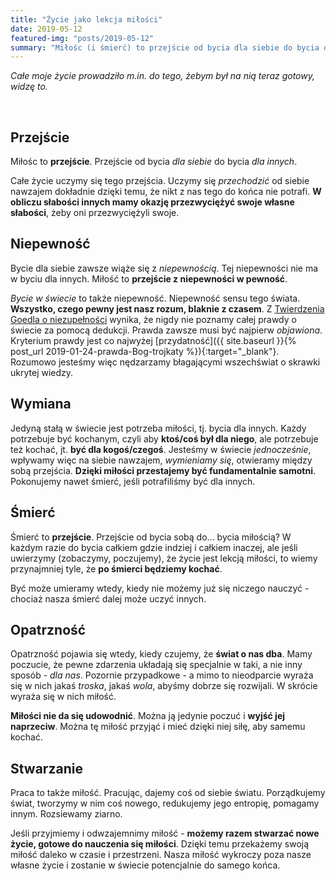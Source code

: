 ```yaml
---
title: "Życie jako lekcja miłości"
date: 2019-05-12
featured-img: "posts/2019-05-12"
summary: "Miłośc (i śmierć) to przejście od bycia dla siebie do bycia dla innych."
---
```


*Całe moje życie prowadziło m.in. do tego, żebym był na nią teraz gotowy, widzę to.*

<br>

## Przejście

Miłośc to **przejście**. Przejście od bycia *dla siebie* do bycia *dla innych*.

Całe życie uczymy się tego przejścia. Uczymy się *przechodzić* od siebie nawzajem dokładnie dzięki temu, że nikt z nas tego do końca nie potrafi. **W obliczu słabości innych mamy okazję przezwyciężyć swoje własne słabości**, żeby oni przezwyciężyli swoje.

## Niepewność

Bycie dla siebie zawsze wiąże się z *niepewnością*. Tej niepewności nie ma w byciu dla innych. Miłość to **przejście z niepewności w pewność**.

*Bycie w świecie* to także niepewność. Niepewność sensu tego świata. **Wszystko, czego pewny jest nasz rozum, blaknie z czasem**. Z [Twierdzenia Goedla o niezupełności][goedel-wiki] wynika, że nigdy nie poznamy całej prawdy o świecie za pomocą dedukcji. Prawda zawsze musi być najpierw *objawiona*. Kryterium prawdy jest co najwyżej [przydatność]({{ site.baseurl }}{% post_url 2019-01-24-prawda-Bog-trojkaty %}){:target="_blank"}. Rozumowo jesteśmy więc nędzarzamy błagającymi wszechświat o skrawki ukrytej wiedzy.

## Wymiana

Jedyną stałą w świecie jest potrzeba miłości, tj. bycia dla innych. Każdy potrzebuje być kochanym, czyli aby **ktoś/coś był dla niego**, ale potrzebuje też kochać, jt. **być dla kogoś/czegoś**. Jesteśmy w świecie *jednocześnie*, wpływamy więc na siebie nawzajem, *wymieniamy się*, otwieramy między sobą przejścia. **Dzięki miłości przestajemy być fundamentalnie samotni**. Pokonujemy nawet śmierć, jeśli potrafiliśmy być dla innych.

## Śmierć

Śmierć to **przejście**. Przejście od bycia sobą do... bycia miłością? W każdym razie do bycia całkiem gdzie indziej i całkiem inaczej, ale jeśli uwierzymy (zobaczymy, poczujemy), że życie jest lekcją miłości, to wiemy przynajmniej tyle, że **po śmierci będziemy kochać**.

Być może umieramy wtedy, kiedy nie możemy już się niczego nauczyć - chociaż nasza śmierć dalej może uczyć innych.

## Opatrzność

Opatrzność pojawia się wtedy, kiedy czujemy, że **świat o nas dba**. Mamy poczucie, że pewne zdarzenia układają się specjalnie w taki, a nie inny sposób - *dla nas*. Pozornie przypadkowe - a mimo to nieodparcie wyraża się w nich jakaś *troska*, jakaś *wola*, abyśmy dobrze się rozwijali. W skrócie wyraża się w nich miłość. 

**Miłości nie da się udowodnić**. Można ją jedynie poczuć i **wyjść jej naprzeciw**. Można tę miłość przyjąć i mieć dzięki niej siłę, aby samemu kochać.

## Stwarzanie

Praca to także miłość. Pracując, dajemy coś od siebie światu. Porządkujemy świat, tworzymy w nim coś nowego, redukujemy jego entropię, pomagamy innym. Rozsiewamy ziarno.

Jeśli przyjmiemy i odwzajemnimy miłość - **możemy razem stwarzać nowe życie, gotowe do nauczenia się miłości**. Dzięki temu przekażemy swoją miłość daleko w czasie i przestrzeni. Nasza miłość wykroczy poza nasze własne życie i zostanie w świecie potencjalnie do samego końca.

<br>


[goedel-wiki]: https://en.wikipedia.org/wiki/G%C3%B6del%27s_incompleteness_theorems
